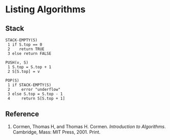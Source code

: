 # Listing Algorithms

## Stack

```
STACK-EMPTY(S)
 1 if S.top == 0
 2    return TRUE
 3 else return FALSE

PUSH(v, S)
 1 S.top = S.top + 1
 2 S[S.top] = v

POP(S)
 1 if STACK-EMPTY(S)
 2     error "underflow"
 3 else S.top = S.top - 1
 4     return S[S.top + 1]
```

## Reference

1. Cormen, Thomas H, and Thomas H. Cormen. *Introduction to Algorithms*. Cambridge, Mass: MIT Press, 2001. Print.
